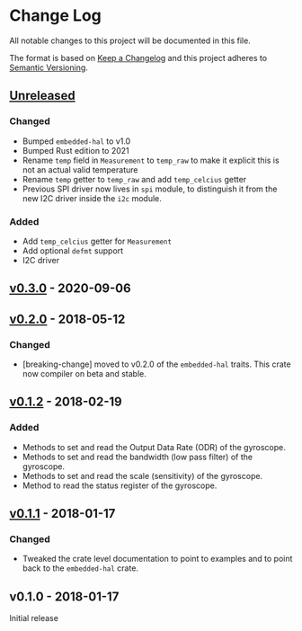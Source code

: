 # Change Log

All notable changes to this project will be documented in this file.

The format is based on [Keep a Changelog](http://keepachangelog.com/)
and this project adheres to [Semantic Versioning](http://semver.org/).

## [Unreleased]

### Changed

- Bumped `embedded-hal` to v1.0
- Bumped Rust edition to 2021
- Rename `temp` field in `Measurement` to `temp_raw` to make it explicit this is not an actual valid temperature
- Rename `temp` getter to `temp_raw` and add `temp_celcius` getter
- Previous SPI driver now lives in `spi` module, to distinguish it from the new
  I2C driver inside the `i2c` module.

### Added

- Add `temp_celcius` getter for `Measurement`
- Add optional `defmt` support
- I2C driver

## [v0.3.0] - 2020-09-06

## [v0.2.0] - 2018-05-12

### Changed

- [breaking-change] moved to v0.2.0 of the `embedded-hal` traits. This crate now compiler on beta
  and stable.

## [v0.1.2] - 2018-02-19

### Added

- Methods to set and read the Output Data Rate (ODR) of the gyroscope.
- Methods to set and read the bandwidth (low pass filter) of the gyroscope.
- Methods to set and read the scale (sensitivity) of the gyroscope.
- Method to read the status register of the gyroscope.

## [v0.1.1] - 2018-01-17

### Changed

- Tweaked the crate level documentation to point to examples and to point back to the `embedded-hal`
  crate.

## v0.1.0 - 2018-01-17

Initial release

[Unreleased]: https://github.com/tstellanova/l3gd20/compare/v0.3.0...HEAD
[v0.3.0]: https://github.com/tstellanova/l3gd20/compare/v0.2.0...v0.3.0
[v0.2.0]: https://github.com/tstellanova/l3gd20/compare/v0.1.2...v0.2.0
[v0.1.2]: https://github.com/tstellanova/l3gd20/compare/v0.1.1...v0.1.2
[v0.1.1]: https://github.com/tstellanova/l3gd20/compare/v0.1.0...v0.1.1
